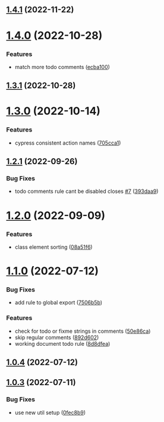 ## [1.4.1](https://github.com/RimacTechnology/eslint-plugin/compare/v1.4.0...v1.4.1) (2022-11-22)

# [1.4.0](https://github.com/RimacTechnology/eslint-plugin/compare/v1.3.1...v1.4.0) (2022-10-28)


### Features

* match more todo comments ([ecba100](https://github.com/RimacTechnology/eslint-plugin/commit/ecba100c558889eafe1d7b4cd590ea82f4703046))

## [1.3.1](https://github.com/RimacTechnology/eslint-plugin/compare/v1.3.0...v1.3.1) (2022-10-28)

# [1.3.0](https://github.com/RimacTechnology/eslint-plugin/compare/v1.2.1...v1.3.0) (2022-10-14)


### Features

* cypress consistent action names ([705cca1](https://github.com/RimacTechnology/eslint-plugin/commit/705cca14592d0b70630baf12bea07a2dcb62d98e))

## [1.2.1](https://github.com/RimacTechnology/eslint-plugin/compare/v1.2.0...v1.2.1) (2022-09-26)


### Bug Fixes

* todo comments rule cant be disabled closes [#7](https://github.com/RimacTechnology/eslint-plugin/issues/7) ([393daa9](https://github.com/RimacTechnology/eslint-plugin/commit/393daa9d4ac3974861b68cec54442274a4f8ada3))

# [1.2.0](https://github.com/RimacTechnology/eslint-plugin/compare/v1.1.0...v1.2.0) (2022-09-09)


### Features

* class element sorting ([08a51f6](https://github.com/RimacTechnology/eslint-plugin/commit/08a51f6445dd92bf2d4759923d1c7eaa3e3a129d))

# [1.1.0](https://github.com/RimacTechnology/eslint-plugin/compare/v1.0.4...v1.1.0) (2022-07-12)


### Bug Fixes

* add rule to global export ([7506b5b](https://github.com/RimacTechnology/eslint-plugin/commit/7506b5ba5e97e1f6ebb6d5e5a02f00442e86df32))


### Features

* check for todo or fixme strings in comments ([50e86ca](https://github.com/RimacTechnology/eslint-plugin/commit/50e86cad605713859f1ae07ccca883cb49ea69f6))
* skip regular comments ([892d602](https://github.com/RimacTechnology/eslint-plugin/commit/892d602caeabf97905a5ee66f882ec0d01e506e3))
* working document todo rule ([8d8dfea](https://github.com/RimacTechnology/eslint-plugin/commit/8d8dfead048eabe7a58adb89c06c60cf35b40e33))

## [1.0.4](https://github.com/RimacTechnology/eslint-plugin/compare/v1.0.3...v1.0.4) (2022-07-12)

## [1.0.3](https://github.com/RimacTechnology/eslint-plugin/compare/v1.0.2...v1.0.3) (2022-07-11)


### Bug Fixes

* use new util setup ([0fec8b9](https://github.com/RimacTechnology/eslint-plugin/commit/0fec8b951b0f769032698e43c2760ea3b15397fc))
